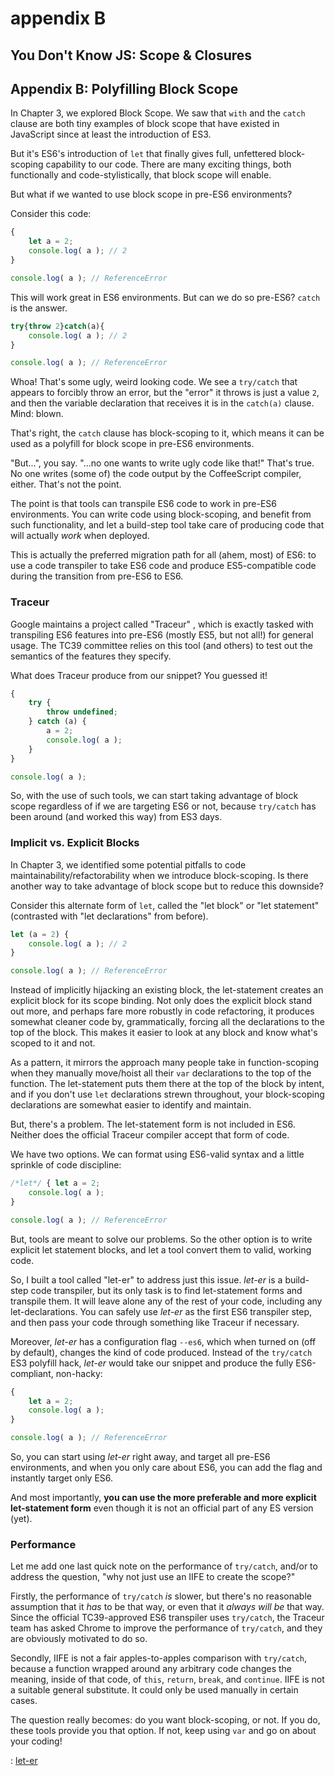# appendix B

## You Don't Know JS: Scope & Closures

## Appendix B: Polyfilling Block Scope

In Chapter 3, we explored Block Scope. We saw that `with` and the `catch` clause are both tiny examples of block scope that have existed in JavaScript since at least the introduction of ES3.

But it's ES6's introduction of `let` that finally gives full, unfettered block-scoping capability to our code. There are many exciting things, both functionally and code-stylistically, that block scope will enable.

But what if we wanted to use block scope in pre-ES6 environments?

Consider this code:

```javascript
{
    let a = 2;
    console.log( a ); // 2
}

console.log( a ); // ReferenceError
```

This will work great in ES6 environments. But can we do so pre-ES6? `catch` is the answer.

```javascript
try{throw 2}catch(a){
    console.log( a ); // 2
}

console.log( a ); // ReferenceError
```

Whoa! That's some ugly, weird looking code. We see a `try/catch` that appears to forcibly throw an error, but the "error" it throws is just a value `2`, and then the variable declaration that receives it is in the `catch(a)` clause. Mind: blown.

That's right, the `catch` clause has block-scoping to it, which means it can be used as a polyfill for block scope in pre-ES6 environments.

"But...", you say. "...no one wants to write ugly code like that!" That's true. No one writes \(some of\) the code output by the CoffeeScript compiler, either. That's not the point.

The point is that tools can transpile ES6 code to work in pre-ES6 environments. You can write code using block-scoping, and benefit from such functionality, and let a build-step tool take care of producing code that will actually _work_ when deployed.

This is actually the preferred migration path for all \(ahem, most\) of ES6: to use a code transpiler to take ES6 code and produce ES5-compatible code during the transition from pre-ES6 to ES6.

### Traceur

Google maintains a project called "Traceur" , which is exactly tasked with transpiling ES6 features into pre-ES6 \(mostly ES5, but not all!\) for general usage. The TC39 committee relies on this tool \(and others\) to test out the semantics of the features they specify.

What does Traceur produce from our snippet? You guessed it!

```javascript
{
    try {
        throw undefined;
    } catch (a) {
        a = 2;
        console.log( a );
    }
}

console.log( a );
```

So, with the use of such tools, we can start taking advantage of block scope regardless of if we are targeting ES6 or not, because `try/catch` has been around \(and worked this way\) from ES3 days.

### Implicit vs. Explicit Blocks

In Chapter 3, we identified some potential pitfalls to code maintainability/refactorability when we introduce block-scoping. Is there another way to take advantage of block scope but to reduce this downside?

Consider this alternate form of `let`, called the "let block" or "let statement" \(contrasted with "let declarations" from before\).

```javascript
let (a = 2) {
    console.log( a ); // 2
}

console.log( a ); // ReferenceError
```

Instead of implicitly hijacking an existing block, the let-statement creates an explicit block for its scope binding. Not only does the explicit block stand out more, and perhaps fare more robustly in code refactoring, it produces somewhat cleaner code by, grammatically, forcing all the declarations to the top of the block. This makes it easier to look at any block and know what's scoped to it and not.

As a pattern, it mirrors the approach many people take in function-scoping when they manually move/hoist all their `var` declarations to the top of the function. The let-statement puts them there at the top of the block by intent, and if you don't use `let` declarations strewn throughout, your block-scoping declarations are somewhat easier to identify and maintain.

But, there's a problem. The let-statement form is not included in ES6. Neither does the official Traceur compiler accept that form of code.

We have two options. We can format using ES6-valid syntax and a little sprinkle of code discipline:

```javascript
/*let*/ { let a = 2;
    console.log( a );
}

console.log( a ); // ReferenceError
```

But, tools are meant to solve our problems. So the other option is to write explicit let statement blocks, and let a tool convert them to valid, working code.

So, I built a tool called "let-er"  to address just this issue. _let-er_ is a build-step code transpiler, but its only task is to find let-statement forms and transpile them. It will leave alone any of the rest of your code, including any let-declarations. You can safely use _let-er_ as the first ES6 transpiler step, and then pass your code through something like Traceur if necessary.

Moreover, _let-er_ has a configuration flag `--es6`, which when turned on \(off by default\), changes the kind of code produced. Instead of the `try/catch` ES3 polyfill hack, _let-er_ would take our snippet and produce the fully ES6-compliant, non-hacky:

```javascript
{
    let a = 2;
    console.log( a );
}

console.log( a ); // ReferenceError
```

So, you can start using _let-er_ right away, and target all pre-ES6 environments, and when you only care about ES6, you can add the flag and instantly target only ES6.

And most importantly, **you can use the more preferable and more explicit let-statement form** even though it is not an official part of any ES version \(yet\).

### Performance

Let me add one last quick note on the performance of `try/catch`, and/or to address the question, "why not just use an IIFE to create the scope?"

Firstly, the performance of `try/catch` _is_ slower, but there's no reasonable assumption that it _has_ to be that way, or even that it _always will be_ that way. Since the official TC39-approved ES6 transpiler uses `try/catch`, the Traceur team has asked Chrome to improve the performance of `try/catch`, and they are obviously motivated to do so.

Secondly, IIFE is not a fair apples-to-apples comparison with `try/catch`, because a function wrapped around any arbitrary code changes the meaning, inside of that code, of `this`, `return`, `break`, and `continue`. IIFE is not a suitable general substitute. It could only be used manually in certain cases.

The question really becomes: do you want block-scoping, or not. If you do, these tools provide you that option. If not, keep using `var` and go on about your coding!

\: [let-er](https://github.com/getify/let-er)

